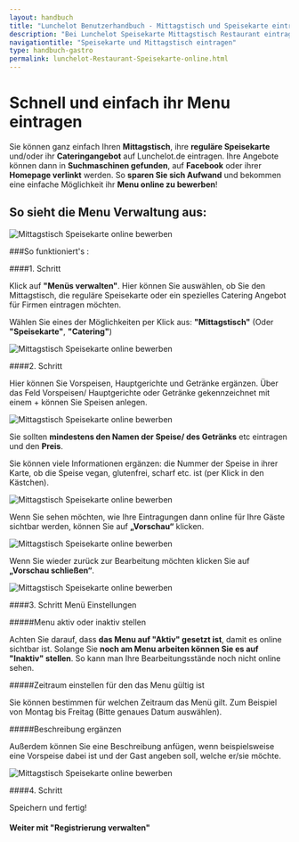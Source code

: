 ```yaml
---
layout: handbuch
title: "Lunchelot Benutzerhandbuch - Mittagstisch und Speisekarte eintragen"
description: "Bei Lunchelot Speisekarte Mittagstisch Restaurant eintragen und online bewerben."
navigationtitle: "Speisekarte und Mittagstisch eintragen"
type: handbuch-gastro
permalink: lunchelot-Restaurant-Speisekarte-online.html
---
```


# Schnell und einfach ihr Menu eintragen
  
Sie können ganz einfach Ihren __Mittagstisch__, ihre __reguläre Speisekarte__ und/oder ihr __Cateringangebot__ auf Lunchelot.de eintragen. Ihre Angebote können dann in __Suchmaschinen gefunden__, auf __Facebook__ oder ihrer __Homepage verlinkt__ werden. So __sparen Sie sich Aufwand__ und bekommen eine einfache Möglichkeit ihr __Menu online zu bewerben__! 
  

## So sieht die Menu Verwaltung aus: 
  
<img src="{{site.baseurl}}assets/gastro/menu-eintragen.png" alt="Mittagstisch Speisekarte online bewerben" />
  
###So funktioniert's :
  
####1. Schritt
  
Klick auf **"Menüs verwalten"**. Hier können Sie auswählen, ob Sie den Mittagstisch, die reguläre Speisekarte oder ein spezielles Catering Angebot für Firmen eintragen möchten.
  
Wählen Sie eines der Möglichkeiten per Klick aus: **"Mittagstisch"** (Oder **"Speisekarte"**, **"Catering"**)
  
<img src="{{site.baseurl}}assets/gastro/menu-eintragen1.png" alt="Mittagstisch Speisekarte online bewerben" />
  
####2. Schritt
  
Hier können Sie Vorspeisen, Hauptgerichte und Getränke ergänzen. Über das Feld Vorspeisen/ Hauptgerichte oder Getränke gekennzeichnet mit einem + können Sie Speisen anlegen. 
  
<img src="{{site.baseurl}}assets/gastro/menu-eintragen2.png" alt="Mittagstisch Speisekarte online bewerben" />
  
Sie sollten __mindestens den Namen der Speise/ des Getränks__ etc eintragen und den __Preis__. 
  
Sie können viele Informationen ergänzen: die Nummer der Speise in ihrer Karte, ob die Speise vegan, glutenfrei, scharf etc. ist (per Klick in den Kästchen).
  
<img src="{{site.baseurl}}assets/gastro/hauptgang-eintragen.png" alt="Mittagstisch Speisekarte online bewerben" />
  
Wenn Sie sehen möchten, wie Ihre Eintragungen dann online für Ihre Gäste sichtbar werden, können Sie auf __„Vorschau“__ klicken.
  
<img src="{{site.baseurl}}assets/gastro/menu-vorschau-sehen.png" alt="Mittagstisch Speisekarte online bewerben" />
  
Wenn Sie wieder zurück zur Bearbeitung möchten klicken Sie auf __„Vorschau schließen“__. 
  
<img src="{{site.baseurl}}assets/gastro/menu-vorschau.png" alt="Mittagstisch Speisekarte online bewerben" />
  
####3. Schritt Menü Einstellungen
  
#####Menu aktiv oder inaktiv stellen
  
Achten Sie darauf, dass __das Menu auf "Aktiv" gesetzt ist__, damit es online sichtbar ist. Solange Sie __noch am Menu arbeiten können Sie es auf "Inaktiv" stellen__. So kann man Ihre Bearbeitungsstände noch nicht online sehen. 
  
#####Zeitraum einstellen für den das Menu gültig ist
  
Sie können bestimmen für welchen Zeitraum das Menü gilt. Zum Beispiel von Montag bis Freitag (Bitte genaues Datum auswählen). 
  
#####Beschreibung ergänzen
  
Außerdem können Sie eine Beschreibung anfügen, wenn beispielsweise eine Vorspeise dabei ist und der Gast angeben soll, welche er/sie möchte. 
  
<img src="{{site.baseurl}}assets/gastro/menu-gültig-nachricht.png" alt="Mittagstisch Speisekarte online bewerben" />
  
####4. Schritt
  
Speichern und fertig!
  

#### Weiter mit "Registrierung verwalten"
  








